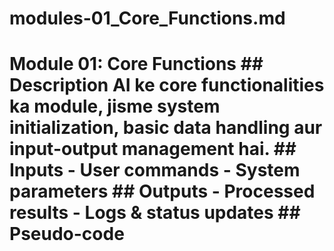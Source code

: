 # modules-01_Core_Functions.md
# Module 01: Core Functions  ## Description AI ke core functionalities ka module, jisme system initialization, basic data handling aur input-output management hai.  ## Inputs - User commands - System parameters  ## Outputs - Processed results - Logs &amp; status updates  ## Pseudo-code

